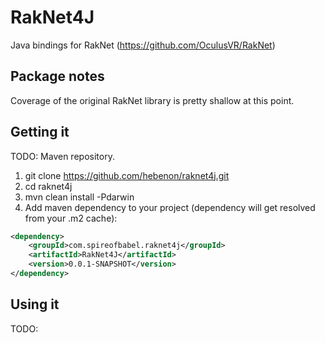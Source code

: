 RakNet4J
========

Java bindings for RakNet (https://github.com/OculusVR/RakNet)

Package notes
------------------------------------------
Coverage of the original RakNet library is pretty shallow at this point.

Getting it
------------------------------------------
TODO: Maven repository.

1. git clone https://github.com/hebenon/raknet4j.git
2. cd raknet4j
3. mvn clean install -Pdarwin
4. Add maven dependency to your project (dependency will get resolved from your .m2 cache):

```xml
<dependency>
    <groupId>com.spireofbabel.raknet4j</groupId>
    <artifactId>RakNet4J</artifactId>
    <version>0.0.1-SNAPSHOT</version>
</dependency>
```

Using it
------------------------------------------
TODO:

